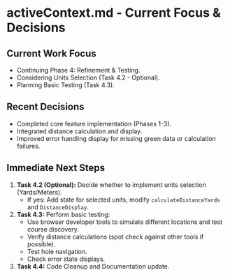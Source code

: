 # activeContext.md - Current Focus & Decisions

## Current Work Focus

*   Continuing Phase 4: Refinement & Testing.
*   Considering Units Selection (Task 4.2 - Optional).
*   Planning Basic Testing (Task 4.3).

## Recent Decisions

*   Completed core feature implementation (Phases 1-3).
*   Integrated distance calculation and display.
*   Improved error handling display for missing green data or calculation failures.

## Immediate Next Steps

1.  **Task 4.2 (Optional):** Decide whether to implement units selection (Yards/Meters).
    *   If yes: Add state for selected units, modify `calculateDistanceYards` and `DistanceDisplay`.
2.  **Task 4.3:** Perform basic testing:
    *   Use browser developer tools to simulate different locations and test course discovery.
    *   Verify distance calculations (spot check against other tools if possible).
    *   Test hole navigation.
    *   Check error state displays.
3.  **Task 4.4:** Code Cleanup and Documentation update. 